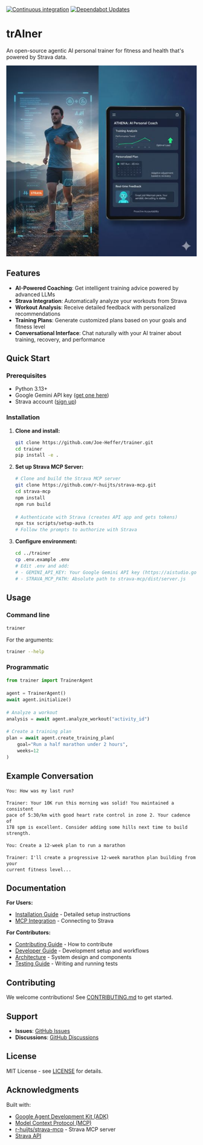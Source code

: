 [![Continuous integration](https://github.com/Joe-Heffer/trainer/actions/workflows/ci.yml/badge.svg)](https://github.com/Joe-Heffer/trainer/actions/workflows/ci.yml)
[![Dependabot Updates](https://github.com/Joe-Heffer/trainer/actions/workflows/dependabot/dependabot-updates/badge.svg)](https://github.com/Joe-Heffer/trainer/actions/workflows/dependabot/dependabot-updates)

# trAIner

An open-source agentic AI personal trainer for fitness and health that's powered by Strava data.

<img src="images/athena.jpg">

## Features

- **AI-Powered Coaching**: Get intelligent training advice powered by advanced LLMs
- **Strava Integration**: Automatically analyze your workouts from Strava
- **Workout Analysis**: Receive detailed feedback with personalized recommendations
- **Training Plans**: Generate customized plans based on your goals and fitness level
- **Conversational Interface**: Chat naturally with your AI trainer about training, recovery, and performance

## Quick Start

### Prerequisites

- Python 3.13+
- Google Gemini API key ([get one here](https://aistudio.google.com/app/apikey))
- Strava account ([sign up](https://www.strava.com/register))

### Installation

1. **Clone and install:**

   ```bash
   git clone https://github.com/Joe-Heffer/trainer.git
   cd trainer
   pip install -e .
   ```

2. **Set up Strava MCP Server:**

   ```bash
   # Clone and build the Strava MCP server
   git clone https://github.com/r-huijts/strava-mcp.git
   cd strava-mcp
   npm install
   npm run build

   # Authenticate with Strava (creates API app and gets tokens)
   npx tsx scripts/setup-auth.ts
   # Follow the prompts to authorize with Strava
   ```

3. **Configure environment:**

   ```bash
   cd ../trainer
   cp .env.example .env
   # Edit .env and add:
   # - GEMINI_API_KEY: Your Google Gemini API key (https://aistudio.google.com/apikey)
   # - STRAVA_MCP_PATH: Absolute path to strava-mcp/dist/server.js
   ```

## Usage

### Command line

```bash
trainer
```

For the arguments:

```bash
trainer --help
```

### Programmatic

```python
from trainer import TrainerAgent

agent = TrainerAgent()
await agent.initialize()

# Analyze a workout
analysis = await agent.analyze_workout("activity_id")

# Create a training plan
plan = await agent.create_training_plan(
    goal="Run a half marathon under 2 hours",
    weeks=12
)
```

## Example Conversation

```
You: How was my last run?

Trainer: Your 10K run this morning was solid! You maintained a consistent
pace of 5:30/km with good heart rate control in zone 2. Your cadence of
178 spm is excellent. Consider adding some hills next time to build strength.

You: Create a 12-week plan to run a marathon

Trainer: I'll create a progressive 12-week marathon plan building from your
current fitness level...
```

## Documentation

**For Users:**

- [Installation Guide](docs/installation.md) - Detailed setup instructions
- [MCP Integration](docs/mcp-integration.md) - Connecting to Strava

**For Contributors:**

- [Contributing Guide](CONTRIBUTING.md) - How to contribute
- [Developer Guide](docs/developers.md) - Development setup and workflows
- [Architecture](docs/architecture.md) - System design and components
- [Testing Guide](docs/testing.md) - Writing and running tests

## Contributing

We welcome contributions! See [CONTRIBUTING.md](CONTRIBUTING.md) to get started.

## Support

- **Issues**: [GitHub Issues](https://github.com/yourusername/trainer/issues)
- **Discussions**: [GitHub Discussions](https://github.com/yourusername/trainer/discussions)

## License

MIT License - see [LICENSE](LICENSE) for details.

## Acknowledgments

Built with:

- [Google Agent Development Kit (ADK)](https://google.github.io/adk-docs/)
- [Model Context Protocol (MCP)](https://modelcontextprotocol.io/)
- [r-huijts/strava-mcp](https://github.com/r-huijts/strava-mcp) - Strava MCP server
- [Strava API](https://developers.strava.com/)
